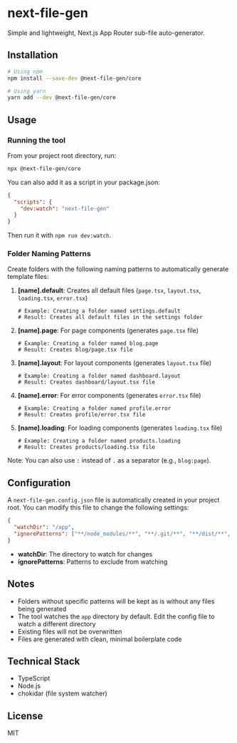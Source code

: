 # next-file-gen

Simple and lightweight, Next.js App Router sub-file auto-generator.

## Installation

```bash
# Using npm
npm install --save-dev @next-file-gen/core

# Using yarn
yarn add --dev @next-file-gen/core
```

## Usage

### Running the tool

From your project root directory, run:

```bash
npx @next-file-gen/core
```

You can also add it as a script in your package.json:

```json
{
  "scripts": {
    "dev:watch": "next-file-gen"
  }
}
```

Then run it with `npm run dev:watch`.

### Folder Naming Patterns

Create folders with the following naming patterns to automatically generate template files:

1. **[name].default**: Creates all default files (`page.tsx`, `layout.tsx`, `loading.tsx`, `error.tsx`)

   ```
   # Example: Creating a folder named settings.default
   # Result: Creates all default files in the settings folder
   ```

2. **[name].page**: For page components (generates `page.tsx` file)

   ```
   # Example: Creating a folder named blog.page
   # Result: Creates blog/page.tsx file
   ```

3. **[name].layout**: For layout components (generates `layout.tsx` file)

   ```
   # Example: Creating a folder named dashboard.layout
   # Result: Creates dashboard/layout.tsx file
   ```

4. **[name].error**: For error components (generates `error.tsx` file)

   ```
   # Example: Creating a folder named profile.error
   # Result: Creates profile/error.tsx file
   ```

5. **[name].loading**: For loading components (generates `loading.tsx` file)

   ```
   # Example: Creating a folder named products.loading
   # Result: Creates products/loading.tsx file
   ```

Note: You can also use `:` instead of `.` as a separator (e.g., `blog:page`).

## Configuration

A `next-file-gen.config.json` file is automatically created in your project root. You can modify this file to change the following settings:

```json
{
  "watchDir": "/app",
  "ignorePatterns": ["**/node_modules/**", "**/.git/**", "**/dist/**", "**/build/**"]
}
```

- **watchDir**: The directory to watch for changes
- **ignorePatterns**: Patterns to exclude from watching

## Notes

- Folders without specific patterns will be kept as is without any files being generated
- The tool watches the `app` directory by default. Edit the config file to watch a different directory
- Existing files will not be overwritten
- Files are generated with clean, minimal boilerplate code

## Technical Stack

- TypeScript
- Node.js
- chokidar (file system watcher)

## License

MIT
